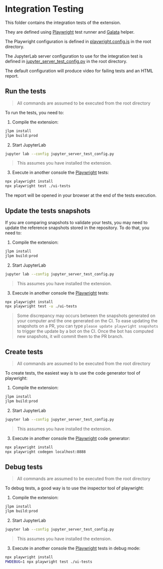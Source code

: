 # Integration Testing

This folder contains the integration tests of the extension.

They are defined using [Playwright](https://playwright.dev/docs/intro/) test runner
and [Galata](https://github.com/jupyterlab/jupyterlab/tree/master/galata) helper.

The Playwright configuration is defined in [playwright.config.js](../playwright.config.js)
in the root directory.

The JupyterLab server configuration to use for the integration test is defined
in [jupyter_server_test_config.py](../jupyter_server_test_config.py) in the root directory.

The default configuration will produce video for failing tests and an HTML report.

## Run the tests

> All commands are assumed to be executed from the root directory

To run the tests, you need to:

1. Compile the extension:

```sh
jlpm install
jlpm build:prod
```

2. Start JupyterLab

```sh
jupyter lab --config jupyter_server_test_config.py
```

> This assumes you have installed the extension.

3. Execute in another console the [Playwright](https://playwright.dev/docs/intro) tests:

```sh
npx playwright install
npx playwright test ./ui-tests
```

The report will be opened in your browser at the end of the tests execution.

## Update the tests snapshots

If you are comparing snapshots to validate your tests, you may need to update
the reference snapshots stored in the repository. To do that, you need to:

1. Compile the extension:

```sh
jlpm install
jlpm build:prod
```

2. Start JupyterLab

```sh
jupyter lab --config jupyter_server_test_config.py
```

> This assumes you have installed the extension.

3. Execute in another console the [Playwright](https://playwright.dev/docs/intro) tests:

```sh
npx playwright install
npx playwright test -u ./ui-tests
```

> Some discrepancy may occurs between the snapshots generated on your computer and
> the one generated on the CI. To ease updating the snapshots on a PR, you can
> type `please update playwright snapshots` to trigger the update by a bot on the CI.
> Once the bot has computed new snapshots, it will commit them to the PR branch.

## Create tests

> All commands are assumed to be executed from the root directory

To create tests, the easiest way is to use the code generator tool of playwright:

1. Compile the extension:

```sh
jlpm install
jlpm build:prod
```

2. Start JupyterLab

```sh
jupyter lab --config jupyter_server_test_config.py
```

> This assumes you have installed the extension.

3. Execute in another console the [Playwright](https://playwright.dev/docs/intro) code generator:

```sh
npx playwright install
npx playwright codegen localhost:8888
```

## Debug tests

> All commands are assumed to be executed from the root directory

To debug tests, a good way is to use the inspector tool of playwright:

1. Compile the extension:

```sh
jlpm install
jlpm build:prod
```

2. Start JupyterLab

```sh
jupyter lab --config jupyter_server_test_config.py
```

> This assumes you have installed the extension.

3. Execute in another console the [Playwright](https://playwright.dev/docs/intro) tests
   in debug mode:

```sh
npx playwright install
PWDEBUG=1 npx playwright test ./ui-tests
```
